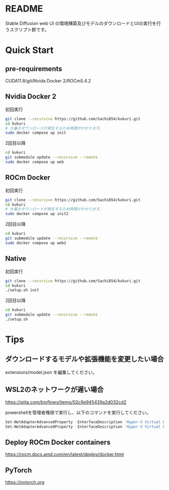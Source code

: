 # README
Stable Diffusion web UI の環境構築及びモデルのダウンロードとUIの実行を行うスクリプト群です。

# Quick Start

## pre-requirements
CUDA11.8/git/Nvida Docker 2/ROCm5.4.2

## Nvidia Docker 2
初回実行

```bash
git clone --recursive https://github.com/Sachi854/kukuri.git
cd kukuri
# 大量のダウンロードが発生するため時間がかかります。
sudo docker compose up init
```

2回目以降

```bash
cd kukuri
git submodule update --recursive --remote
sudo docker compose up web
```

## ROCm Docker

初回実行

```bash
git clone --recursive https://github.com/Sachi854/kukuri.git
cd kukuri
# 大量のダウンロードが発生するため時間がかかります。
sudo docker compose up init2
```

2回目以降

```bash
cd kukuri
git submodule update --recursive --remote
sudo docker compose up web2
```

## Native
初回実行

```bash
git clone --recursive https://github.com/Sachi854/kukuri.git
cd kukuri
./setup.sh init
```

2回目以降

```bash
cd kukuri
git submodule update --recursive --remote
./setup.sh
```

# Tips

## ダウンロードするモデルや拡張機能を変更したい場合
extensions/model.json を編集してください。

## WSL2のネットワークが遅い場合
https://qiita.com/bioflowy/items/02c9e945439a2d032cd2

powershellを管理者権限で実行し、以下のコマンドを実行してください。

```powershell
Set-NetAdapterAdvancedProperty -InterfaceDescription 'Hyper-V Virtual Ethernet Adapter' -DisplayName 'Large Send Offload Version 2 (IPv4)' -DisplayValue 'Disabled' -IncludeHidden
Set-NetAdapterAdvancedProperty -InterfaceDescription 'Hyper-V Virtual Ethernet Adapter' -DisplayName 'Large Send Offload Version 2 (IPv6)' -DisplayValue 'Disabled' -IncludeHidden
```

## Deploy ROCm Docker containers

https://rocm.docs.amd.com/en/latest/deploy/docker.html

## PyTorch

https://pytorch.org
